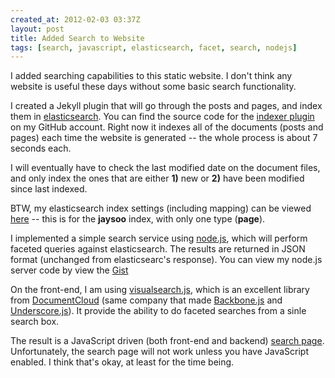 ```yaml
---
created_at: 2012-02-03 03:37Z
layout: post
title: Added Search to Website
tags: [search, javascript, elasticsearch, facet, search, nodejs]
---
```


I added searching capabilities to this static website. 
I don't think any website is useful these days without some basic search functionality.

I created a Jekyll plugin that will go through the posts and pages, and index them in [elasticsearch](http://elasticsearch.org/).
You can find the source code for the [indexer plugin](https://github.com/jaysoo/jaysoo.ca/blob/master/_plugins/indexer.rb)
 on my GitHub account. Right now it indexes all of the documents (posts and pages) each time the website is generated -- the whole 
process is about 7 seconds each. 

I will eventually have to check the last modified date on the document files, and only
index the ones that are either **1)** new or **2)** have been modified since last indexed.

BTW, my elasticsearch index settings (including mapping) can be viewed [here](https://github.com/jaysoo/jaysoo.ca/blob/master/_data/jaysoo.json) 
-- this is for the **jaysoo** index, with only one type (**page**).

I implemented a simple search service using [node.js](http://nodejs.org), which will perform faceted queries 
against elasticsearch. The results are returned in JSON format (unchanged from elasticsearc's response).
You can view my node.js server code by view the [Gist](https://gist.github.com/1727561)

On the front-end, I am using [visualsearch.js](http://documentcloud.github.com/visualsearch/), which is
an excellent library from [DocumentCloud](http://www.documentcloud.org/) (same company 
that made [Backbone.js](http://documentcloud.github.com/backbone/) and 
[Underscore.js](http://documentcloud.github.com/underscore/)). It provide the ability to do faceted 
searches from a sinle search box.

The result is a JavaScript driven (both front-end and backend) [search page](http://jaysoo.ca/search.html).
Unfortunately, the search page will not work unless you have JavaScript enabled. I think that's okay, 
at least for the time being.

